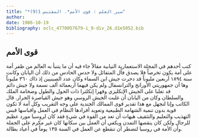 ```yaml
---
title: "*سير العلم : قوى الأمم*. المقتبس 1(9)"
author: 
date: 1906-10-19
bibliography: oclc_4770057679-i_9-div_26.d1e5052.bib
---
```




##  قوى الأمم 


 كتب أحدهم في  المجلة الاستعمارية النيابية  مقالاً  جاء فيه أن ما يتنبأ به العالم من ظفر أمة على أمة يكون تخرصاً فلا يصدق فأل المتفائل ولا حدس الحادس من ذلك أن اليابان وكانت سنة  ١٨٩٤  أربعين  مليوناً قد دحرت جيش ابن السماء وكان عدد الصينيين إذ ذاك  ٣٦٠  مليوناً وها أن جمهوريتي الأورانج والترانسفال ولم يكن فيهما  أربعمائة  ألف  نسمة ولا جيش دائم قد تغلبا على الجيش الإنكليزي وقهرا إنكلترا ذات الحول والطول وضخامة الملك والسلطان وكان من اليابان أن غلبت الجيش الروسي وهو جيش القياصرة الجرار. قال الكاتب وإنا لنجهل مع هذا تقدير قوى الممالك الجندية على وجه التقريب وكل أمة لا تكون قوية بدون تنمية الشهامة الطبيعية وتعويد أفرادها النظام في العمل واقباسها قبس التهذيب والتعليم والتثقيف هيهات أن تعد من القوة في شيءٍ فقد كان لروسيا مورد عظيم للرجال ولكن كان ينقصها التمدن ويكفي أن العمل بين سكانها كان غير مكرم على الجملة وأن الأمة في روسيا لتضطر أن تنقطع عن العمل في السنة  ١٣٥  يوماً في أعياد بطالة.  

